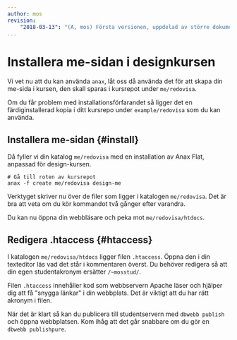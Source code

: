 ```yaml
---
author: mos
revision:
    "2018-03-13": "(A, mos) Första versionen, uppdelad av större dokument."
...
```

Installera me-sidan i designkursen
==================================

Vi vet nu att du kan använda `anax`, låt oss då använda det för att skapa din me-sida i kursen, den skall sparas i kursrepot under `me/redovisa`.

Om du får problem med installationsförfarandet så ligger det en färdiginstallerad kopia i ditt kursrepo under `example/redovisa` som du kan använda.



Installera me-sidan {#install}
-----------------------------------

Då fyller vi din katalog `me/redovisa` med en installation av Anax Flat, anpassad för design-kursen.

```text
# Gå till roten av kursrepot
anax -f create me/redovisa design-me
```

Verktyget skriver nu över de filer som ligger i katalogen `me/redovisa`. Det är bra att veta om du kör kommandot två gånger efter varandra.

Du kan nu öppna din webbläsare och peka mot `me/redovisa/htdocs`.



Redigera .htaccess {#htaccess}
-----------------------------------

I katalogen `me/redovisa/htdocs` ligger filen `.htaccess`. Öppna den i din texteditor läs vad det står i kommentaren överst. Du behöver redigera så att din egen studentakronym ersätter `/~mosstud/`.

Filen `.htaccess` innehåller kod som webbservern Apache läser och hjälper dig att få "snygga länkar" i din webbplats. Det är viktigt att du har rätt akronym i filen.

När det är klart så kan du publicera till studentservern med `dbwebb publish` och öppna webbplatsen. Kom ihåg att det går snabbare om du gör en `dbwebb publishpure`.
